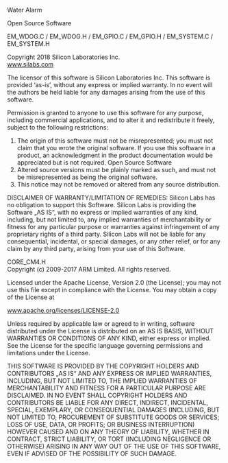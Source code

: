Water Alarm

Open Source Software  

EM_WDOG.C / EM_WDOG.H / EM_GPIO.C /
EM_GPIO.H / EM_SYSTEM.C / EM_SYSTEM.H  

Copyright 2018 Silicon Laboratories Inc.  
www.silabs.com  

The licensor of this software is Silicon Laboratories Inc.
This software is provided ‘as-is’, without any express or implied
warranty. In no event will the authors be held liable for any damages
arising from the use of this software.

Permission is granted to anyone to use this software for any purpose,
including commercial applications, and to alter it and
redistribute it freely, subject to the following restrictions:

1. The origin of this software must not be misrepresented; you
must not claim that you wrote the original software. If you
use this software in a product, an acknowledgment in the
product documentation would be appreciated but is not
required.
Open Source Software
2. Altered source versions must be plainly marked as such, and
must not be misrepresented as being the original software.
3. This notice may not be removed or altered from any source
distribution.

DISCLAIMER OF WARRANTY/LIMITATION OF REMEDIES: Silicon
Labs has no obligation to support this Software. Silicon Labs is
providing the Software „AS IS“, with no express or implied warranties
of any kind, including, but not limited to, any implied warranties
of merchantability or fitness for any particular purpose or
warranties against infringement of any proprietary rights of a third
party. Silicon Labs will not be liable for any consequential, incidental,
or special damages, or any other relief, or for any claim by
any third party, arising from your use of this Software.

CORE_CM4.H  
Copyright (c) 2009-2017 ARM Limited. All rights reserved.  

Licensed under the Apache License, Version 2.0 (the License);
you may not use this file except in compliance with the License.
You may obtain a copy of the License at

www.apache.org/licenses/LICENSE-2.0

Unless required by applicable law or agreed to in writing, software
distributed under the License is distributed on an AS IS
BASIS, WITHOUT WARRANTIES OR CONDITIONS OF ANY KIND,
either express or implied. See the License for the specific language
governing permissions and limitations under the License.

THIS SOFTWARE IS PROVIDED BY THE COPYRIGHT HOLDERS
AND CONTRIBUTORS „AS IS“ AND ANY EXPRESS OR IMPLIED
WARRANTIES, INCLUDING, BUT NOT LIMITED TO, THE IMPLIED
WARRANTIES OF MERCHANTABILITY AND FITNESS FOR A PARTICULAR
PURPOSE ARE DISCLAIMED. IN NO EVENT SHALL
COPYRIGHT HOLDERS AND CONTRIBUTORS BE LIABLE FOR
ANY DIRECT, INDIRECT, INCIDENTAL, SPECIAL, EXEMPLARY,
OR CONSEQUENTIAL DAMAGES (INCLUDING, BUT NOT LIMITED
TO, PROCUREMENT OF SUBSTITUTE GOODS OR SERVICES;
LOSS OF USE, DATA, OR PROFITS; OR BUSINESS INTERRUPTION)
HOWEVER CAUSED AND ON ANY THEORY OF LIABILITY,
WHETHER IN CONTRACT, STRICT LIABILITY, OR TORT (INCLUDING
NEGLIGENCE OR OTHERWISE) ARISING IN ANY WAY OUT OF
THE USE OF THIS SOFTWARE, EVEN IF ADVISED OF THE POSSIBILITY
OF SUCH DAMAGE.
